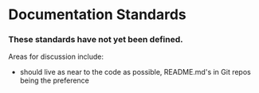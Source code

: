 Documentation Standards
===========================

### These standards have not yet been defined.

Areas for discussion include:
* should live as near to the code as possible, README.md's in Git repos being the preference
